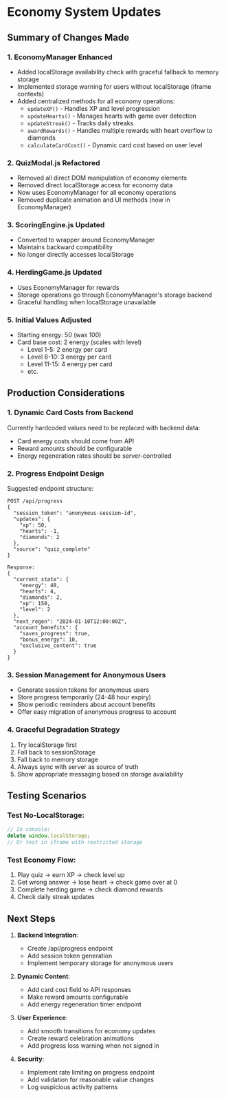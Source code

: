 # Economy System Updates

## Summary of Changes Made

### 1. EconomyManager Enhanced
- Added localStorage availability check with graceful fallback to memory storage
- Implemented storage warning for users without localStorage (iframe contexts)
- Added centralized methods for all economy operations:
  - `updateXP()` - Handles XP and level progression
  - `updateHearts()` - Manages hearts with game over detection
  - `updateStreak()` - Tracks daily streaks
  - `awardRewards()` - Handles multiple rewards with heart overflow to diamonds
  - `calculateCardCost()` - Dynamic card cost based on user level

### 2. QuizModal.js Refactored
- Removed all direct DOM manipulation of economy elements
- Removed direct localStorage access for economy data
- Now uses EconomyManager for all economy operations
- Removed duplicate animation and UI methods (now in EconomyManager)

### 3. ScoringEngine.js Updated
- Converted to wrapper around EconomyManager
- Maintains backward compatibility
- No longer directly accesses localStorage

### 4. HerdingGame.js Updated
- Uses EconomyManager for rewards
- Storage operations go through EconomyManager's storage backend
- Graceful handling when localStorage unavailable

### 5. Initial Values Adjusted
- Starting energy: 50 (was 100)
- Card base cost: 2 energy (scales with level)
  - Level 1-5: 2 energy per card
  - Level 6-10: 3 energy per card
  - Level 11-15: 4 energy per card
  - etc.

## Production Considerations

### 1. Dynamic Card Costs from Backend
Currently hardcoded values need to be replaced with backend data:
- Card energy costs should come from API
- Reward amounts should be configurable
- Energy regeneration rates should be server-controlled

### 2. Progress Endpoint Design
Suggested endpoint structure:
```
POST /api/progress
{
  "session_token": "anonymous-session-id",
  "updates": {
    "xp": 50,
    "hearts": -1,
    "diamonds": 2
  },
  "source": "quiz_complete"
}

Response:
{
  "current_state": {
    "energy": 48,
    "hearts": 4,
    "diamonds": 2,
    "xp": 150,
    "level": 2
  },
  "next_regen": "2024-01-10T12:00:00Z",
  "account_benefits": {
    "saves_progress": true,
    "bonus_energy": 10,
    "exclusive_content": true
  }
}
```

### 3. Session Management for Anonymous Users
- Generate session tokens for anonymous users
- Store progress temporarily (24-48 hour expiry)
- Show periodic reminders about account benefits
- Offer easy migration of anonymous progress to account

### 4. Graceful Degradation Strategy
1. Try localStorage first
2. Fall back to sessionStorage
3. Fall back to memory storage
4. Always sync with server as source of truth
5. Show appropriate messaging based on storage availability

## Testing Scenarios

### Test No-LocalStorage:
```javascript
// In console:
delete window.localStorage;
// Or test in iframe with restricted storage
```

### Test Economy Flow:
1. Play quiz → earn XP → check level up
2. Get wrong answer → lose heart → check game over at 0
3. Complete herding game → check diamond rewards
4. Check daily streak updates

## Next Steps

1. **Backend Integration**:
   - Create /api/progress endpoint
   - Add session token generation
   - Implement temporary storage for anonymous users

2. **Dynamic Content**:
   - Add card cost field to API responses
   - Make reward amounts configurable
   - Add energy regeneration timer endpoint

3. **User Experience**:
   - Add smooth transitions for economy updates
   - Create reward celebration animations
   - Add progress loss warning when not signed in

4. **Security**:
   - Implement rate limiting on progress endpoint
   - Add validation for reasonable value changes
   - Log suspicious activity patterns